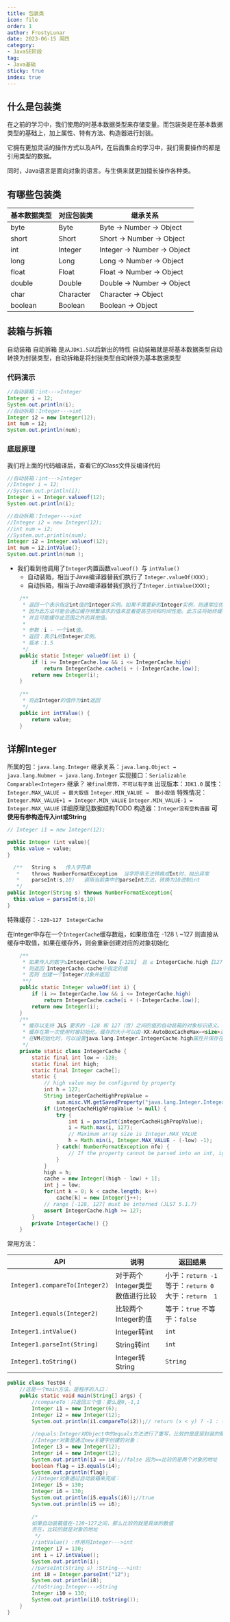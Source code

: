 ```yaml
---
title: 包装类
icon: file
order: 1
author: FrostyLunar
date: 2023-06-15 周四
category:
- JavaSE阶段
tag:
- Java基础
sticky: true
index: true
---
```



## 什么是包装类

在之前的学习中，我们使用的时基本数据类型来存储变量。而包装类是在基本数据类型的基础上，加上属性、特有方法、构造器进行封装。

它拥有更加灵活的操作方式以及API，在后面集合的学习中，我们需要操作的都是引用类型的数据。

同时，Java语言是面向对象的语言。与生俱来就更加擅长操作各种类。

## 有哪些包装类

| 基本数据类型  | 对应包装类     | 继承关系        |
| ------- | --------- | ------------------------- |
| byte    | Byte      | Byte → Number → Object    |
| short   | Short     | Short → Number → Object   |
| int     | Integer   | Integer → Number → Object |
| long    | Long      | Long → Number → Object    |
| float   | Float     | Float → Number → Object   |
| double  | Double    | Double → Number → Object  |
| char    | Character | Character → Object        |
| boolean | Boolean   | Boolean → Object          |

## 装箱与拆箱

自动装箱  自动拆箱 是从`JDK1.5`以后新出的特性
自动装箱就是将基本数据类型自动转换为封装类型，自动拆箱是将封装类型自动转换为基本数据类型

### 代码演示

```java
//自动装箱：int--->Integer
Integer i = 12;
System.out.println(i);
//自动拆箱：Integer--->int
Integer i2 = new Integer(12);
int num = i2;
System.out.println(num);
```

### 底层原理

我们将上面的代码编译后，查看它的Class文件反编译代码

```java
//自动装箱：int--->Integer
//Integer i = 12;
//System.out.println(i);
Integer i = Integer.valueof(12);
System.out.println(i);

//自动拆箱：Integer--->int
//Integer i2 = new Integer(12);
//int num = i2;
//System.out.println(num);
Integer i2 = Integer.valueof(12);
int num = i2.intValue();
System.out.println(num );

```

- 我们看到他调用了`Integer`内置函数`valueof() `与 `intValue()`
	- 自动装箱，相当于Java编译器替我们执行了 `Integer.valueOf(XXX);`
	- 自动拆箱，相当于Java编译器替我们执行了`Integer.intValue(XXX);`

```java
    /**
     * 返回一个表示指定int值的Integer实例。如果不需要新的Integer实例，则通常应优先使用此方法而不是构造函数Integer(int) ，
     * 因为此方法可能会通过缓存频繁请求的值来显着提高空间和时间性能。此方法将始终缓存 -128 到 127（含）范围内的值，
     * 并且可能缓存此范围之外的其他值。
     *
     * 参数：i - 一个int值。
     * 返回：表示i的Integer实例。
     * 版本：1.5
     */
    public static Integer valueOf(int i) {
        if (i >= IntegerCache.low && i <= IntegerCache.high)
            return IntegerCache.cache[i + (-IntegerCache.low)];
        return new Integer(i);
    }
    
    /**
     * 将此Integer的值作为int返回
     */
    public int intValue() {
        return value;
    }
```

## 详解Integer

所属的包：`java.lang.Integer`
继承关系：`java.lang.Object → java.lang.Nubmer → java.lang.Integer`
实现接口：`Serializable  Comparable<Integer>`
继承？ `被final修饰，不可以有子类`
出现版本：`JDK1.0`
属性： `Integer.MAX_VALUE → 最大取值`       `Integer.MIN_VALUE →  最小取值`&#x20;
特殊情况：`Integer.MAX_VALUE+1 = Integer.MIN_VALUE`  `Integer.MIN_VALUE-1 = Integer.MAX_VALUE`   详细原理见数据结构TODO
构造器：`Integer没有空构造器`  **可使用有参构造传入int或String**

```java
// Integer i1 = new Integer(12);

public Integer (int value){
  this.value = value;
}

  /**   String s   传入字符串
   *    throws NumberFormatException  当字符串无法转换成Int时，抛出异常
   *    parseInt(s,10)   调用当前类中的parseInt方法，转换为10进制int
   */
public Integer(String s) throws NumberFormatException{
  this.value = parseInt(s,10)
}
```

特殊缓存：`-128~127` ` IntegerCache`

在Integer中存在一个`IntegerCache`缓存数组，如果取值在 -128 \ ~127 则直接从缓存中取值，如果在缓存外，则会重新创建对应的对象初始化

```java
    /**
     * 如果传入的数字≥IntegerCache.low【-128】 且 ≤ IntegerCache.high【127】
     * 则返回 IntegerCache.cache中指定的值
     * 否则 创建一个Integer对象并返回
     **/
    public static Integer valueOf(int i) {
        if (i >= IntegerCache.low && i <= IntegerCache.high)
            return IntegerCache.cache[i + (-IntegerCache.low)];
        return new Integer(i);
    }
    /**
     * 缓存以支持 JLS 要求的 -128 和 127（含）之间的值的自动装箱的对象标识语义。
     * 缓存在第一次使用时被初始化。缓存的大小可以由-XX:AutoBoxCacheMax=<size>选项控制。
     * 在VM初始化时，可以设置java.lang.Integer.IntegerCache.high属性并保存在sun.misc.VM类的私有系统属性中。
     */
    private static class IntegerCache {
        static final int low = -128;
        static final int high;
        static final Integer cache[];
        static {
            // high value may be configured by property
            int h = 127;
            String integerCacheHighPropValue =
                sun.misc.VM.getSavedProperty("java.lang.Integer.IntegerCache.high");
            if (integerCacheHighPropValue != null) {
                try {
                    int i = parseInt(integerCacheHighPropValue);
                    i = Math.max(i, 127);
                    // Maximum array size is Integer.MAX_VALUE
                    h = Math.min(i, Integer.MAX_VALUE - (-low) -1);
                } catch( NumberFormatException nfe) {
                    // If the property cannot be parsed into an int, ignore it.
                }
            }
            high = h;
            cache = new Integer[(high - low) + 1];
            int j = low;
            for(int k = 0; k < cache.length; k++)
                cache[k] = new Integer(j++);
            // range [-128, 127] must be interned (JLS7 5.1.7)
            assert IntegerCache.high >= 127;
        }
        private IntegerCache() {}
    }

```

常用方法：

| API                            | 说明                  | 返回结果                                           |
| ------------------------------ | ------------------- | ---------------------------------------------- |
| `Integer1.compareTo(Integer2)` | 对于两个Integer类型数值进行比较 | 小于：`return -1`  等于：`return 0`   大于：`return  1` |
| `Integer1.equals(Integer2)`    | 比较两个Integer的值       | 等于：`true`  不等于：`false`                         |
| `Integer1.intValue()`          | Integer转int         | `int`                                          |
| `Integer1.parseInt(String)`    | String转int          | `int`                                          |
| `Integer1.toString()`          | Integer转String      | `String`                                       |


```java
public class Test04 {
    //这是一个main方法，是程序的入口：
    public static void main(String[] args) {
        //compareTo：只返回三个值：要么是0,-1,1
        Integer i1 = new Integer(6);
        Integer i2 = new Integer(12);
        System.out.println(i1.compareTo(i2));// return (x < y) ? -1 : ((x == y) ? 0 : 1);
        
        //equals:Integer对Object中的equals方法进行了重写，比较的是底层封装的那个value的值。
        //Integer对象是通过new关键字创建的对象：
        Integer i3 = new Integer(12);
        Integer i4 = new Integer(12);
        System.out.println(i3 == i4);//false 因为==比较的是两个对象的地址
        boolean flag = i3.equals(i4);
        System.out.println(flag);
        //Integer对象通过自动装箱来完成：
        Integer i5 = 130;
        Integer i6 = 130;
        System.out.println(i5.equals(i6));//true
        System.out.println(i5 == i6);
        
        /*
        如果自动装箱值在-128~127之间，那么比较的就是具体的数值
        否在，比较的就是对象的地址
         */
        //intValue() :作用将Integer--->int
        Integer i7 = 130;
        int i = i7.intValue();
        System.out.println(i);
        //parseInt(String s) :String--->int:
        int i8 = Integer.parseInt("12");
        System.out.println(i8);
        //toString:Integer--->String
        Integer i10 = 130;
        System.out.println(i10.toString());
    }
}
```